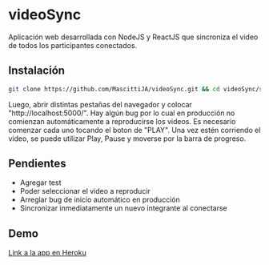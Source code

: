 # videoSync

Aplicación web desarrollada con NodeJS y ReactJS que sincroniza el video de todos los participantes conectados.

## Instalación

```bash
git clone https://github.com/MascittiJA/videoSync.git && cd videoSync/server/ && npm run build
```
Luego, abrir distintas pestañas del navegador y colocar "http://localhost:5000/".
Hay algún bug por lo cual en producción no comienzan automáticamente a reproducirse los videos. Es necesario comenzar cada uno tocando el boton de "PLAY".
Una vez estén corriendo el video, se puede utilizar Play, Pause y moverse por la barra de progreso.

## Pendientes

* Agregar test
* Poder seleccionar el video a reproducir
* Arreglar bug de inicio automático en producción
* Sincronizar inmediatamente un nuevo integrante al conectarse

## Demo

[Link a la app en Heroku](https://polar-hollows-19993.herokuapp.com/)


